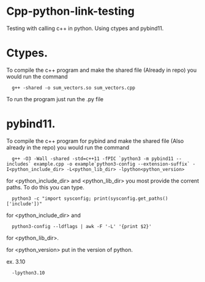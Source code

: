 # Cpp-python-link-testing

Testing with calling c++ in python. Using ctypes and pybind11.

# Ctypes. 
  To compile the c++ program and make the shared file (Already in repo) you would run the command 
  
      g++ -shared -o sum_vectors.so sum_vectors.cpp
  
  To run the program just run the .py file

# pybind11.
  To compile the c++ program for pybind and make the shared file (Also already in the repo) you would run the command
  
      g++ -O3 -Wall -shared -std=c++11 -fPIC `python3 -m pybind11 --includes` example.cpp -o example`python3-config --extension-suffix` -I<python_include_dir> -L<python_lib_dir> -lpython<python_version>

  
  for <python_include_dir> and <python_lib_dir> you most provide the corrent paths. To do this you can type.
  
      python3 -c "import sysconfig; print(sysconfig.get_paths()['include'])"    
  
  for <python_include_dir>  and
  
      python3-config --ldflags | awk -F '-L' '{print $2}'
  
  for <python_lib_dir>.

  
  for <python_version> put in the version of python.
  
  ex. 3.10
      
      -lpython3.10
  
